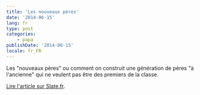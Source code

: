 ```yaml
---
title: 'Les nouveaux pères'
date: '2014-06-15'
lang: fr
type: post
categories:
    - papa
publishDate: '2014-06-15'
locale: fr_FR
---
```


Les "nouveaux pères" ou comment on construit une génération de pères "à l'ancienne" qui ne veulent pas être des premiers de la classe.

[Lire l'article sur Slate.fr](http://www.slate.fr/story/88063/les-nouveaux-peres-ne-sont-pas-des-gens-fabuleux).
